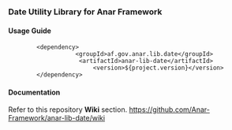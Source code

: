 ### Date Utility Library for Anar Framework

#### Usage Guide

```
		<dependency>
	               <groupId>af.gov.anar.lib.date</groupId>
	                <artifactId>anar-lib-date</artifactId>
                        <version>${project.version}</version>
		</dependency>

```


#### Documentation

Refer to this repository **Wiki** section.
https://github.com/Anar-Framework/anar-lib-date/wiki